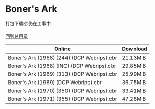 # Boner's Ark

打包下载📦仍在工事中

[回到总目录](/Catalogs.md)







Online | Download
--- | ---
Boner's Ark (1968) (244) (DCP Webrips).cbr | 21.13MiB
Boner's Ark (1968) (INC) (DCP Webrips).cbr | 29.85MiB
Boner's Ark (1969) (313) (DCP Webrips).cbr | 25.99MiB
Boner's Ark (1969) (DCP Webrips).cbr | 36.75MiB
Boner's Ark (1970) (350) (DCP Webrips).cbr | 33.41MiB
Boner's Ark (1971) (355) (DCP Webrips).cbr | 47.28MiB
